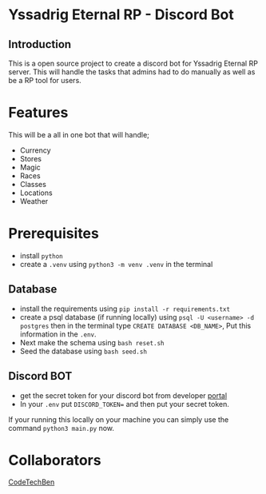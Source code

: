 # Yssadrig Eternal RP - Discord Bot

## Introduction
This is a open source project to create a discord bot for Yssadrig Eternal RP server. This will handle the tasks that admins had to do manually as well as be a RP tool for users.

# Features
This will be a all in one bot that will handle;
- Currency
- Stores
- Magic
- Races
- Classes
- Locations
- Weather

# Prerequisites
- install `python`
- create a `.venv` using ```python3 -m venv .venv``` in the terminal
## Database
- install the requirements using ```pip install -r requirements.txt```
- create a psql database (if running locally) using ```psql -U <username> -d postgres``` then in the terminal type ```CREATE DATABASE <DB_NAME>```, Put this information in the `.env`.
- Next make the schema using ```bash reset.sh```
- Seed the database using ```bash seed.sh```
## Discord BOT
- get the secret token for your discord bot from developer [portal](https://discord.com/developers/applications/)
- In your `.env` put `DISCORD_TOKEN=` and then put your secret token.

If your running this locally on your machine you can simply use the command ```python3 main.py``` now.

# Collaborators

[CodeTechBen](https://github.com/CodeTechBen)
